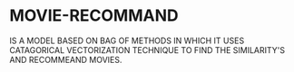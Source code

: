 # MOVIE-RECOMMAND
IS A MODEL BASED ON BAG OF METHODS IN WHICH IT USES CATAGORICAL VECTORIZATION  TECHNIQUE TO FIND THE SIMILARITY'S AND RECOMMEAND MOVIES.
